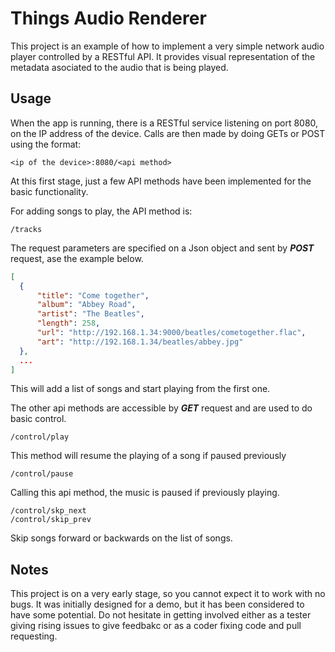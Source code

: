 # Things Audio Renderer

This project is an example of how to implement a very simple network audio player controlled by a RESTful API. It provides visual representation of the metadata asociated to the audio that is being played.

Usage
-----
When the app is running, there is a RESTful service listening on port 8080, on the IP address of the device. Calls are then made by doing GETs or POST using the format:
```
<ip of the device>:8080/<api method>
```

At this first stage, just a few API methods have been implemented for the basic functionality.

For adding songs to play, the API method is:
```
/tracks
```

The request parameters are specified on a Json object and sent by ***POST*** request, ase the example below.
```json
[
  {
      "title": "Come together",
      "album": "Abbey Road",
      "artist": "The Beatles",
      "length": 258,
      "url": "http://192.168.1.34:9000/beatles/cometogether.flac",
      "art": "http://192.168.1.34/beatles/abbey.jpg"
  },
  ...
]
```

This will add a list of songs and start playing from the first one.

The other api methods are accessible by ***GET*** request and are used to do basic control.

 ```
 /control/play
 ```
 This method will resume the playing of a song if paused previously


 ```
 /control/pause
 ```
 Calling this api method, the music is paused if previously playing.

```
/control/skp_next
/control/skip_prev
```

Skip songs forward or backwards on the list of songs.

Notes
-----

This project is on a very early stage, so you cannot expect it to work with no bugs. It was initially designed for a demo, but it has been considered to have some potential. Do not hesitate in getting involved either as a tester giving rising issues to give feedbakc or as a coder fixing code and pull requesting.

